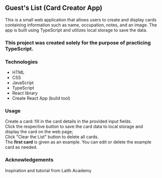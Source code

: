 ## Guest's List (Card Creator App)

This is a small web application that allows users to create and display cards containing information such as name, occupation, notes, and an image. 
The app is built using TypeScript and utilizes local storage to save the data.

### This project was created solely for the purpose of practicing **TypeScript**.

### Technologies
- HTML
- CSS
- JavaScript
- TypeScript
- React library
- Create React App (build tool)

### Usage
Create a card: fill in the card details in the provided input fields.  
Click the respective button to save the card data to local storage and display the card on the web page;  
Click "Clear the List" button to delete all cards.  
The **first card** is given as an example. You can edit or delete the example card as needed.

### Acknowledgements
Inspiration and tutorial from Laith Academy
